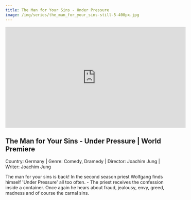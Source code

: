 ```yaml
---
title: The Man for Your Sins - Under Pressure
image: /img/series/the_man_for_your_sins-still-5-400px.jpg
---
```

<iframe width="560" height="315" src="https://www.youtube-nocookie.com/embed/eZ0aFO6OyaE" frameborder="0" allow="accelerometer; autoplay; encrypted-media; gyroscope; picture-in-picture" allowfullscreen></iframe>

## The Man for Your Sins - Under Pressure | World Premiere
Country: Germany | Genre: Comedy, Dramedy | Director: Joachim Jung | Writer: Joachim Jung

The man for your sins is back! In the second season priest Wolfgang finds himself 'Under Pressure' all too often. - The priest receives the confession inside a container. Once again he hears about fraud, jealousy, envy, greed, madness and of course the carnal sins.